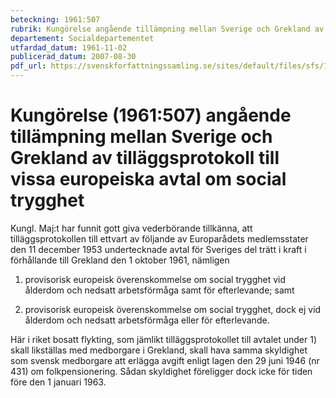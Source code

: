 ```yaml
---
beteckning: 1961:507
rubrik: Kungörelse angående tillämpning mellan Sverige och Grekland av tilläggsprotokoll till vissa europeiska avtal om social trygghet
departement: Socialdepartementet
utfardad_datum: 1961-11-02
publicerad_datum: 2007-08-30
pdf_url: https://svenskforfattningssamling.se/sites/default/files/sfs/1961-11/SFS1961-507.pdf
---
```


# Kungörelse (1961:507) angående tillämpning mellan Sverige och Grekland av tilläggsprotokoll till vissa europeiska avtal om social trygghet

Kungl. Maj:t har funnit gott giva vederbörande tillkänna, att tilläggsprotokollen till ettvart av följande av Europarådets medlemsstater den 11 december 1953 undertecknade avtal för Sveriges del trätt i kraft i förhållande till Grekland den 1 oktober 1961, nämligen

1) provisorisk europeisk överenskommelse om social trygghet vid ålderdom och nedsatt arbetsförmåga samt för efterlevande; samt

2) provisorisk europeisk överenskommelse om social trygghet, dock ej vid ålderdom och nedsatt arbetsförmåga eller för efterlevande.

Här i riket bosatt flykting, som jämlikt tilläggsprotokollet till avtalet under 1) skall likställas med medborgare i Grekland, skall hava samma skyldighet som svensk medborgare att erlägga avgift enligt lagen den 29 juni 1946 (nr 431) om folkpensionering. Sådan skyldighet föreligger dock icke för tiden före den 1 januari 1963.